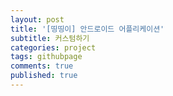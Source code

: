 ```yaml
---
layout: post
title: '[띵띵이] 안드로이드 어플리케이션'
subtitle: 커스텀하기
categories: project
tags: githubpage
comments: true
published: true
---
```

